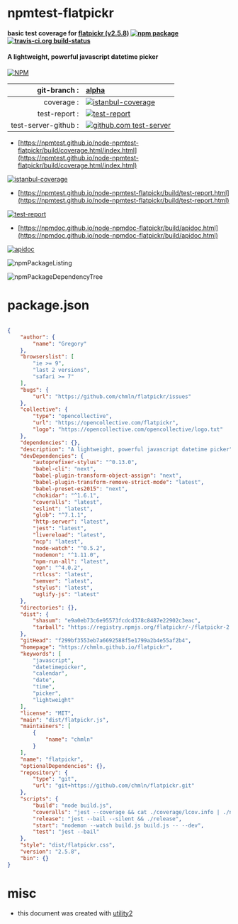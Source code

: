 # npmtest-flatpickr

#### basic test coverage for  [flatpickr (v2.5.8)](https://chmln.github.io/flatpickr)  [![npm package](https://img.shields.io/npm/v/npmtest-flatpickr.svg?style=flat-square)](https://www.npmjs.org/package/npmtest-flatpickr) [![travis-ci.org build-status](https://api.travis-ci.org/npmtest/node-npmtest-flatpickr.svg)](https://travis-ci.org/npmtest/node-npmtest-flatpickr)

#### A lightweight, powerful javascript datetime picker

[![NPM](https://nodei.co/npm/flatpickr.png?downloads=true&downloadRank=true&stars=true)](https://www.npmjs.com/package/flatpickr)

| git-branch : | [alpha](https://github.com/npmtest/node-npmtest-flatpickr/tree/alpha)|
|--:|:--|
| coverage : | [![istanbul-coverage](https://npmtest.github.io/node-npmtest-flatpickr/build/coverage.badge.svg)](https://npmtest.github.io/node-npmtest-flatpickr/build/coverage.html/index.html)|
| test-report : | [![test-report](https://npmtest.github.io/node-npmtest-flatpickr/build/test-report.badge.svg)](https://npmtest.github.io/node-npmtest-flatpickr/build/test-report.html)|
| test-server-github : | [![github.com test-server](https://npmtest.github.io/node-npmtest-flatpickr/GitHub-Mark-32px.png)](https://npmtest.github.io/node-npmtest-flatpickr/build/app/index.html) | | build-artifacts : | [![build-artifacts](https://npmtest.github.io/node-npmtest-flatpickr/glyphicons_144_folder_open.png)](https://github.com/npmtest/node-npmtest-flatpickr/tree/gh-pages/build)|

- [https://npmtest.github.io/node-npmtest-flatpickr/build/coverage.html/index.html](https://npmtest.github.io/node-npmtest-flatpickr/build/coverage.html/index.html)

[![istanbul-coverage](https://npmtest.github.io/node-npmtest-flatpickr/build/screenCapture.buildCi.browser.%252Ftmp%252Fbuild%252Fcoverage.lib.html.png)](https://npmtest.github.io/node-npmtest-flatpickr/build/coverage.html/index.html)

- [https://npmtest.github.io/node-npmtest-flatpickr/build/test-report.html](https://npmtest.github.io/node-npmtest-flatpickr/build/test-report.html)

[![test-report](https://npmtest.github.io/node-npmtest-flatpickr/build/screenCapture.buildCi.browser.%252Ftmp%252Fbuild%252Ftest-report.html.png)](https://npmtest.github.io/node-npmtest-flatpickr/build/test-report.html)

- [https://npmdoc.github.io/node-npmdoc-flatpickr/build/apidoc.html](https://npmdoc.github.io/node-npmdoc-flatpickr/build/apidoc.html)

[![apidoc](https://npmdoc.github.io/node-npmdoc-flatpickr/build/screenCapture.buildCi.browser.%252Ftmp%252Fbuild%252Fapidoc.html.png)](https://npmdoc.github.io/node-npmdoc-flatpickr/build/apidoc.html)

![npmPackageListing](https://npmtest.github.io/node-npmtest-flatpickr/build/screenCapture.npmPackageListing.svg)

![npmPackageDependencyTree](https://npmtest.github.io/node-npmtest-flatpickr/build/screenCapture.npmPackageDependencyTree.svg)



# package.json

```json

{
    "author": {
        "name": "Gregory"
    },
    "browserslist": [
        "ie >= 9",
        "last 2 versions",
        "safari >= 7"
    ],
    "bugs": {
        "url": "https://github.com/chmln/flatpickr/issues"
    },
    "collective": {
        "type": "opencollective",
        "url": "https://opencollective.com/flatpickr",
        "logo": "https://opencollective.com/opencollective/logo.txt"
    },
    "dependencies": {},
    "description": "A lightweight, powerful javascript datetime picker",
    "devDependencies": {
        "autoprefixer-stylus": "^0.13.0",
        "babel-cli": "next",
        "babel-plugin-transform-object-assign": "next",
        "babel-plugin-transform-remove-strict-mode": "latest",
        "babel-preset-es2015": "next",
        "chokidar": "^1.6.1",
        "coveralls": "latest",
        "eslint": "latest",
        "glob": "^7.1.1",
        "http-server": "latest",
        "jest": "latest",
        "livereload": "latest",
        "ncp": "latest",
        "node-watch": "^0.5.2",
        "nodemon": "^1.11.0",
        "npm-run-all": "latest",
        "opn": "^4.0.2",
        "rtlcss": "latest",
        "semver": "latest",
        "stylus": "latest",
        "uglify-js": "latest"
    },
    "directories": {},
    "dist": {
        "shasum": "e9a0eb73c6e95573fcdcd378c8487e22902c3eac",
        "tarball": "https://registry.npmjs.org/flatpickr/-/flatpickr-2.5.8.tgz"
    },
    "gitHead": "f299bf3553eb7a6692588f5e1799a2b4e55af2b4",
    "homepage": "https://chmln.github.io/flatpickr",
    "keywords": [
        "javascript",
        "datetimepicker",
        "calendar",
        "date",
        "time",
        "picker",
        "lightweight"
    ],
    "license": "MIT",
    "main": "dist/flatpickr.js",
    "maintainers": [
        {
            "name": "chmln"
        }
    ],
    "name": "flatpickr",
    "optionalDependencies": {},
    "repository": {
        "type": "git",
        "url": "git+https://github.com/chmln/flatpickr.git"
    },
    "scripts": {
        "build": "node build.js",
        "coveralls": "jest --coverage && cat ./coverage/lcov.info | ./node_modules/coveralls/bin/coveralls.js",
        "release": "jest --bail --silent && ./release",
        "start": "nodemon --watch build.js build.js -- --dev",
        "test": "jest --bail"
    },
    "style": "dist/flatpickr.css",
    "version": "2.5.8",
    "bin": {}
}
```



# misc
- this document was created with [utility2](https://github.com/kaizhu256/node-utility2)
